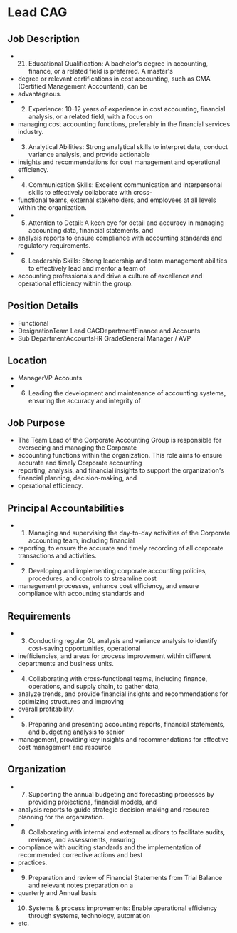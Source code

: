 # Lead CAG

## Job Description

* 21. Educational Qualification: A bachelor's degree in accounting, finance, or a related field is preferred. A master's
* degree or relevant certifications in cost accounting, such as CMA (Certified Management Accountant), can be
* advantageous.
* 2. Experience: 10-12 years of experience in cost accounting, financial analysis, or a related field, with a focus on
* managing cost accounting functions, preferably in the financial services industry.
* 3. Analytical Abilities: Strong analytical skills to interpret data, conduct variance analysis, and provide actionable
* insights and recommendations for cost management and operational efficiency.
* 4. Communication Skills: Excellent communication and interpersonal skills to effectively collaborate with cross-
* functional teams, external stakeholders, and employees at all levels within the organization.
* 5. Attention to Detail: A keen eye for detail and accuracy in managing accounting data, financial statements, and
* analysis reports to ensure compliance with accounting standards and regulatory requirements.
* 6. Leadership Skills: Strong leadership and team management abilities to effectively lead and mentor a team of
* accounting professionals and drive a culture of excellence and operational efficiency within the group.

## Position Details

* Functional
* DesignationTeam Lead CAGDepartmentFinance and Accounts
* Sub DepartmentAccountsHR GradeGeneral Manager / AVP

## Location

* ManagerVP Accounts
* 6. Leading the development and maintenance of accounting systems, ensuring the accuracy and integrity of

## Job Purpose

* The Team Lead of the Corporate Accounting Group is responsible for overseeing and managing the Corporate
* accounting functions within the organization. This role aims to ensure accurate and timely Corporate accounting
* reporting, analysis, and financial insights to support the organization's financial planning, decision-making, and
* operational efficiency.

## Principal Accountabilities

* 1. Managing and supervising the day-to-day activities of the Corporate accounting team, including financial
* reporting, to ensure the accurate and timely recording of all corporate transactions and activities.
* 2. Developing and implementing corporate accounting policies, procedures, and controls to streamline cost
* management processes, enhance cost efficiency, and ensure compliance with accounting standards and

## Requirements

* 3. Conducting regular GL analysis and variance analysis to identify cost-saving opportunities, operational
* inefficiencies, and areas for process improvement within different departments and business units.
* 4. Collaborating with cross-functional teams, including finance, operations, and supply chain, to gather data,
* analyze trends, and provide financial insights and recommendations for optimizing structures and improving
* overall profitability.
* 5. Preparing and presenting accounting reports, financial statements, and budgeting analysis to senior
* management, providing key insights and recommendations for effective cost management and resource

## Organization

* 7. Supporting the annual budgeting and forecasting processes by providing projections, financial models, and
* analysis reports to guide strategic decision-making and resource planning for the organization.
* 8. Collaborating with internal and external auditors to facilitate audits, reviews, and assessments, ensuring
* compliance with auditing standards and the implementation of recommended corrective actions and best
* practices.
* 9. Preparation and review of Financial Statements from Trial Balance and relevant notes preparation on a
* quarterly and Annual basis
* 10. Systems & process improvements: Enable operational efficiency through systems, technology, automation
* etc.

